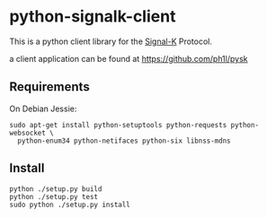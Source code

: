 # python-signalk-client

This is a python client library for the [Signal-K](http://signalk.org/)
Protocol.

a client application can be found at https://github.com/ph1l/pysk

## Requirements

On Debian Jessie:

    sudo apt-get install python-setuptools python-requests python-websocket \
      python-enum34 python-netifaces python-six libnss-mdns

## Install

    python ./setup.py build
    python ./setup.py test
    sudo python ./setup.py install
